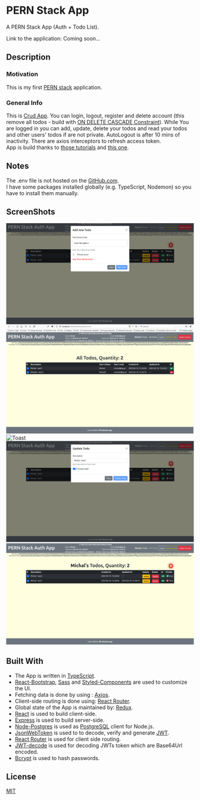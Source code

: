 # PERN Stack App

A PERN Stack App (Auth + Todo List).

Link to the application: Coming soon...

## Description

### Motivation

This is my first [PERN stack](https://www.geeksforgeeks.org/what-is-pern-stack) application.

### General Info

This is [Crud App](https://en.wikipedia.org/wiki/Create,_read,_update_and_delete). You can login, logout, register and delete
account (this remove all todos - build with
[ON DELETE CASCADE Constraint](https://www.geeksforgeeks.org/mysql-on-delete-cascade-constraint/)). While You are logged in
you can add, update, delete your todos and read your todos and other users' todos if are not private. AutoLogout is after 10
mins of inactivity. There are axios interceptors to refresh access token.\
App is build thanks to [those tutorials](https://www.youtube.com/@TheStoicProgrammers/videos) and [this one](https://dev.to/olumidesamuel_/implementing-autologout-feature-in-web-applications-react-js-28k5).

## Notes

The .env file is not hosted on the [GitHub.com](https://github.com).\
I have some packages installed globally (e.g. TypeScript, Nodemon) so you have to install them manually.

## ScreenShots

<img alt="Add_Todo" src="./screenshots/Add_Todo.png">
<img alt="All_Todos" src="./screenshots/All_Todos.png">
<img alt="Toast" src="./screenshots/Toast.png">
<img alt="Update_Todo" src="./screenshots/Update_Todo.png">
<img alt="User_dashboard" src="./screenshots/User_dashboard.png">

## Built With

- The App is written in [TypeScript](https://www.typescriptlang.org).
- [React-Bootstrap](https://react-bootstrap.github.io), [Sass](https://sass-lang.com) and
  [Styled-Components](https://styled-components.com) are used to customize the UI.
- Fetching data is done by using : [Axios](https://axios-http.com).
- Client-side routing is done using: [React Router](https://v5.reactrouter.com).
- Global state of the App is maintained by: [Redux](https://redux.js.org).
- [React](https://reactjs.org) is used to build client-side.
- [Express](https://expressjs.com) is used to build server-side.
- [Node-Postgres](https://www.npmjs.com/package/pg) is used as [PostgreSQL](https://www.postgresql.org/) client for Node.js.
- [JsonWebToken](https://www.npmjs.com/package/jsonwebtoken) is used to to decode, verify and generate
  [JWT](https://en.wikipedia.org/wiki/JSON_Web_Token).
- [React Router](https://reactrouter.com/en/main) is used for client side routing.
- [JWT-decode](https://www.npmjs.com/package/jwt-decode) is used for decoding JWTs token which are Base64Url encoded.
- [Bcrypt](https://www.npmjs.com/package/bcrypt) is used to hash passwords.

## License

[MIT](https://choosealicense.com/licenses/mit)
